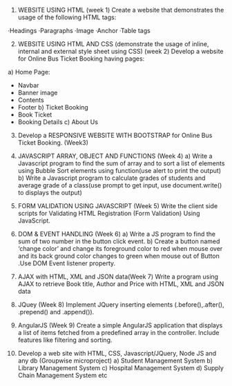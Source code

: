 1. WEBSITE USING HTML (week 1)
Create a website that demonstrates the usage of the following HTML tags:

  ·Headings
  ·Paragraphs
  ·Image
  ·Anchor
  ·Table tags

2. WEBSITE USING HTML AND CSS (demonstrate the usage of inline, internal and external style sheet using CSS) (week 2)
Develop a website for Online Bus Ticket Booking having pages:

a) Home Page:
  - Navbar
  - Banner image
  - Contents
  - Footer
b) Ticket Booking
  - Book Ticket
  - Booking Details
c) About Us

3. Develop a RESPONSIVE WEBSITE WITH BOOTSTRAP for Online Bus Ticket Booking. (Week3)
   
4. JAVASCRIPT ARRAY, OBJECT AND FUNCTIONS (Week 4)
  a) Write a Javascript program to find the sum of array and to sort a list of elements using Bubble Sort elements using function(use alert to print the output)
  b) Write a Javascript program to calculate grades of students and average grade of a class(use prompt to get input, use document.write() to displays the output)

5. FORM VALIDATION USING JAVASCRIPT (Week 5)
  Write the client side scripts for Validating HTML Registration (Form Validation) Using JavaScript.

6. DOM &amp; EVENT HANDLING (Week 6)
  a) Write a JS program to find the sum of two number in the button click event.
  b) Create a button named ‘change color’ and change its foreground color to red when mouse over and its back ground color changes to green when mouse out of Button .Use DOM Event           listener property.

7. AJAX with HTML, XML and JSON data(Week 7)
  Write a program using AJAX to retrieve Book title, Author and Price with HTML, XML and JSON data

8. JQuey (Week 8)
  Implement JQuery inserting elements (.before(),.after(), .prepend() and .append()).

9. AngularJS (Week 9)
  Create a simple AngularJS application that displays a list of items fetched from a predefined array in the controller. Include features like filtering and sorting.

10. Develop a web site with HTML, CSS, Javascript/JQuery, Node JS and any db (Groupwise microproject)
  a) Student Management System
  b) Library Management System
  c) Hospital Management System
  d) Supply Chain Management System etc
